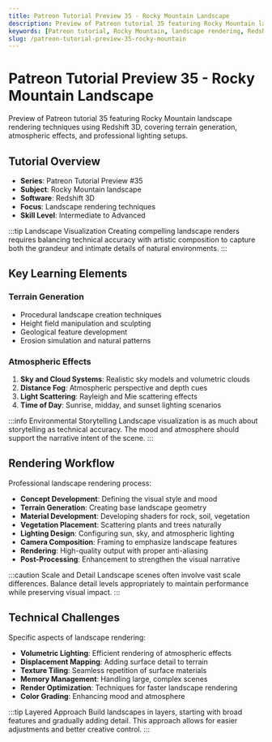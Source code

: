 ```yaml
---
title: Patreon Tutorial Preview 35 - Rocky Mountain Landscape
description: Preview of Patreon tutorial 35 featuring Rocky Mountain landscape rendering techniques using Redshift 3D, covering terrain generation, atmospheric effects, and professional lighting setups.
keywords: [Patreon tutorial, Rocky Mountain, landscape rendering, Redshift, terrain generation, atmospheric effects, lighting setup, 3D tutorial]
slug: /patreon-tutorial-preview-35-rocky-mountain
---
```


# Patreon Tutorial Preview 35 - Rocky Mountain Landscape

Preview of Patreon tutorial 35 featuring Rocky Mountain landscape rendering techniques using Redshift 3D, covering terrain generation, atmospheric effects, and professional lighting setups.

## Tutorial Overview

- **Series**: Patreon Tutorial Preview #35
- **Subject**: Rocky Mountain landscape
- **Software**: Redshift 3D
- **Focus**: Landscape rendering techniques
- **Skill Level**: Intermediate to Advanced

:::tip Landscape Visualization
Creating compelling landscape renders requires balancing technical accuracy with artistic composition to capture both the grandeur and intimate details of natural environments.
:::

## Key Learning Elements

### Terrain Generation
- Procedural landscape creation techniques
- Height field manipulation and sculpting
- Geological feature development
- Erosion simulation and natural patterns

### Atmospheric Effects
1. **Sky and Cloud Systems**: Realistic sky models and volumetric clouds
2. **Distance Fog**: Atmospheric perspective and depth cues
3. **Light Scattering**: Rayleigh and Mie scattering effects
4. **Time of Day**: Sunrise, midday, and sunset lighting scenarios

:::info Environmental Storytelling
Landscape visualization is as much about storytelling as technical accuracy. The mood and atmosphere should support the narrative intent of the scene.
:::

## Rendering Workflow

Professional landscape rendering process:

- **Concept Development**: Defining the visual style and mood
- **Terrain Generation**: Creating base landscape geometry
- **Material Development**: Developing shaders for rock, soil, vegetation
- **Vegetation Placement**: Scattering plants and trees naturally
- **Lighting Design**: Configuring sun, sky, and atmospheric lighting
- **Camera Composition**: Framing to emphasize landscape features
- **Rendering**: High-quality output with proper anti-aliasing
- **Post-Processing**: Enhancement to strengthen the visual narrative

:::caution Scale and Detail
Landscape scenes often involve vast scale differences. Balance detail levels appropriately to maintain performance while preserving visual impact.
:::

## Technical Challenges

Specific aspects of landscape rendering:

- **Volumetric Lighting**: Efficient rendering of atmospheric effects
- **Displacement Mapping**: Adding surface detail to terrain
- **Texture Tiling**: Seamless repetition of surface materials
- **Memory Management**: Handling large, complex scenes
- **Render Optimization**: Techniques for faster landscape rendering
- **Color Grading**: Enhancing mood and atmosphere

:::tip Layered Approach
Build landscapes in layers, starting with broad features and gradually adding detail. This approach allows for easier adjustments and better creative control.
:::